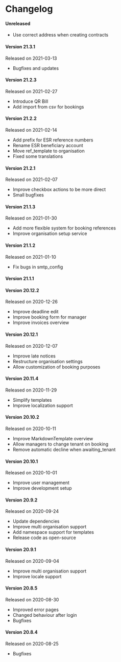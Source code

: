 # Changelog

#### Unreleased

- Use correct address when creating contracts 

#### Version 21.3.1
Released on 2021-03-13

- Bugfixes and updates

#### Version 21.2.3
Released on 2021-02-27

- Introduce QR Bill
- Add import from csv for bookings

#### Version 21.2.2
Released on 2021-02-14

- Add prefix for ESR reference numbers
- Rename ESR beneficiary account
- Move ref_template to organisation
- Fixed some translations

#### Version 21.2.1
Released on 2021-02-07

- Improve checkbox actions to be more direct
- Small bugfixes

#### Version 21.1.3
Released on 2021-01-30

- Add more flexible system for booking references
- Improve organisation setup service

#### Version 21.1.2
Released on 2021-01-10

- Fix bugs in smtp_config

#### Version 21.1.1


#### Version 20.12.2
Released on 2020-12-26

- Improve deadline edit
- Improve booking form for manager
- Improve invoices overview

#### Version 20.12.1
Released on 2020-12-07

- Improve late notices
- Restructure organisation settings
- Allow customization of booking purposes

#### Version 20.11.4
Released on 2020-11-29

- Simplify templates
- Improve localization support

#### Version 20.10.2
Released on 2020-10-11

- Improve MarkdownTemplate overview
- Allow managers to change tenant on booking
- Remove automatic decline when awaiting_tenant

#### Version 20.10.1
Released on 2020-10-01

- Improve user management
- Improve development setup

#### Version 20.9.2
Released on 2020-09-24

- Update dependencies
- Improve multi organisation support
- Add namespace support for templates
- Release code as open-source

#### Version 20.9.1
Released on 2020-09-04

- Improve multi organisation support
- Improve locale support

#### Version 20.8.5 
Released on 2020-08-30

- Improved error pages
- Changed behaviour after login
- Bugfixes

#### Version 20.8.4
Released on 2020-08-25

- Bugfixes
